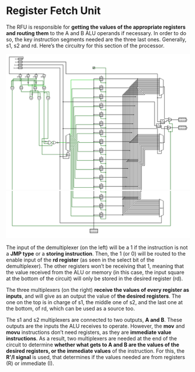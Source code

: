 # Register Fetch Unit
The RFU is responsible for **getting the values of the appropriate registers and routing them** to the A and B ALU operands if necessary. In order to do so, the key instruction segments needed are the three last ones. Generally, s1, s2 and rd. Here’s the circuitry for this section of the processor.

![Register Fetch Unit-1](images/rfu-1.png)
![Register Fetch Unit-2](images/rfu-2.png)

The input of the demultiplexer (on the left) will be a 1 if the instruction is not a **JMP type** or a **storing instruction**. Then, the 1 (or 0) will be routed to the enable input of the **rd register** (as seen in the select bit of the demultiplexer). The other registers won’t be receiving that 1, meaning that the value received from the ALU or memory (in this case, the input square at the bottom of the circuit) will only be stored in the desired register (rd). 

The three multiplexers (on the right) **receive the values of every register as inputs**, and will give as an output the value of **the desired registers**. The one on the top is in charge of s1, the middle one of s2, and the last one at the bottom, of rd, which can be used as a source too. 

The s1 and s2 multiplexers are connected to two outputs, **A and B**. These outputs are the inputs the ALU receives to operate. However, the **mov** and **movu** instructions don’t need registers, as they are **immediate value instructions**. As a result, two multiplexers are needed at the end of the circuit to determine **whether what gets to A and B are the values of the desired registers, or the immediate values** of the instruction. For this, the **R'/I signal** is used, that determines if the values needed are from registers (R) or immediate (I).